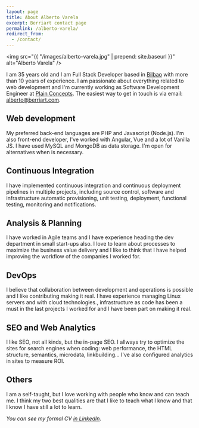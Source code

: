 ```yaml
---
layout: page
title: About Alberto Varela
excerpt: Berriart contact page
permalink: /alberto-varela/
redirect_from:
  - /contact/
---
```


<img src="{{ "/images/alberto-varela.jpg" | prepend: site.baseurl }}" alt="Alberto Varela" />

I am 35 years old and I am Full Stack Developer based in <a data-toggle="bilbaoModal" href="#bilbaoModal">Bilbao</a> with more than 10 years of experience. I am passionate about everything related to web development and I'm currently working as Software Development Engineer at <a href="https://www.plainconcepts.com/">Plain Concepts</a>. The easiest way
to get in touch is via email: [alberto@berriart.com](mailto:alberto@berriart.com).

## <i class="fi-monitor"></i> Web development

My preferred back-end languages are PHP and Javascript (Node.js). I'm also front-end developer, I've worked with Angular, Vue and
a lot of Vanilla JS. I have used MySQL and MongoDB as data storage. I'm open for alternatives when is necessary.

## <i class="fi-widget"></i> Continuous Integration

I have implemented continuous integration and continuous deployment pipelines in multiple projects, including source control, software and
infrastructure automatic provisioning, unit testing, deployment, functional testing, monitoring and notifications.

## <i class="fi-clipboard-pencil"></i> Analysis &amp; Planning

I have worked in Agile teams and I have experience heading the dev department in small start-ups also. I love to learn about processes to maximize the business value delivery and I like to think that I have helped improving the workflow of the companies I worked for.

## <i class="fi-lock"></i> DevOps

I believe that collaboration between development and operations is possible and I like contributing making it real. I have experience managing Linux
servers and with cloud technologies., infrastructure as code has been a must in the last projects I worked for and I have been part on making it real.

## <i class="fi-target-two"></i> SEO and Web Analytics

I like SEO, not all kinds, but the in-page SEO. I allways try to optimize the sites for search engines when coding: web performance,
the HTML structure, semantics, microdata, linkbuilding... I've also configured analytics in sites to measure ROI.

## <i class="fi-lightbulb"></i> Others

I am a self-taught, but I love working with people who know and can teach me. I think my two best qualities are that I like to teach what I know and
that I know I have still a lot to learn.

*You can see my formal CV [in LinkedIn](http://www.linkedin.com/in/artberri).*
